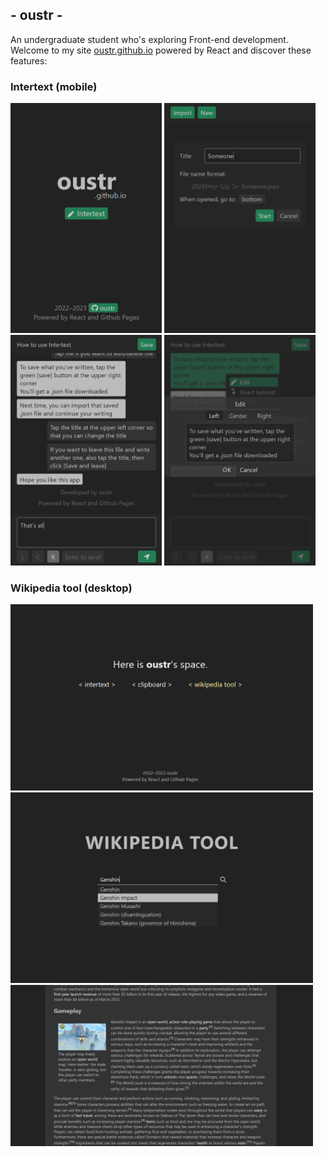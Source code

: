 ## - oustr -

An undergraduate student who's exploring Front-end development. Welcome to my site <a href="https://oustr.github.io/">oustr.github.io</a> powered by React and discover these features:

<h3>Intertext (mobile)</h3>

<div>
    <img src="images/oustr_mobile.png" width="48%" />
    <img src="images/intertext_01.png" width="48%" />
    <img src="images/intertext_02.png" width="48%" />
    <img src="images/intertext_03.png" width="48%" />
</div>

<h3>Wikipedia tool (desktop)</h3>

<div>
    <img src="images/oustr_desktop.png" width="96%" />
    <img src="images/wikipedia_tool_01.png" width="96%" />
    <img src="images/wikipedia_tool_02.png" width="96%" />
</div>